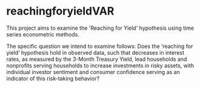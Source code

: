# reachingforyieldVAR

This project aims to examine the 'Reaching for Yield' hypothesis using time series econometric methods. 

The specific question we intend to examine follows: Does the ‘reaching for yield’ hypothesis hold in observed data, such that decreases in interest rates, as measured by the 3-Month Treasury Yield, lead households and nonprofits serving households to increase investments in risky assets, with individual investor sentiment and consumer confidence serving as an indicator of this risk-taking behavior?
